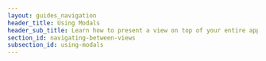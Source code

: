```yaml
---
layout: guides_navigation
header_title: Using Modals
header_sub_title: Learn how to present a view on top of your entire app as a modal.
section_id: navigating-between-views
subsection_id: using-modals
---
```


